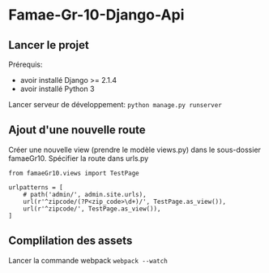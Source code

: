 ﻿# Famae-Gr-10-Django-Api

## Lancer le projet
Prérequis: 
- avoir installé Django >= 2.1.4
- avoir installé Python 3

Lancer serveur de développement: 
` python manage.py runserver `

## Ajout d'une nouvelle route

Créer une nouvelle view (prendre le modèle views.py) dans le sous-dossier famaeGr10.
Spécifier la route dans urls.py

```
from famaeGr10.views import TestPage

urlpatterns = [
    # path('admin/', admin.site.urls),
    url(r'^zipcode/(?P<zip_code>\d+)/', TestPage.as_view()),
    url(r'^zipcode/', TestPage.as_view()),
]
```

## Complilation des assets

Lancer la commande webpack
``webpack --watch``